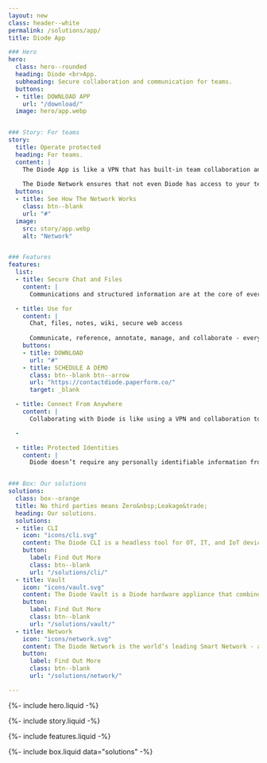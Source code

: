 ```yaml
---
layout: new
class: header--white
permalink: /solutions/app/
title: Diode App

### Hero
hero:
  class: hero--rounded
  heading: Diode <br>App.
  subheading: Secure collaboration and communication for teams.
  buttons:
  - title: DOWNLOAD APP
    url: "/download/"
  image: hero/app.webp


### Story: For teams
story:
  title: Operate protected
  heading: For teams.
  content: |
    The Diode App is like a VPN that has built-in team collaboration and asset management features. It integrates both security and functionality – your team will be operating in one of the most protected environments possible.
  
    The Diode Network ensures that not even Diode has access to your team’s communications, information, or activity.
  buttons:
  - title: See How The Network Works
    class: btn--blank
    url: "#"
  image:
    src: story/app.webp
    alt: "Network"


### Features
features:
  list:
  - title: Secure Chat and Files
    content: |
      Communications and structured information are at the core of everything teams do.  That is why we built direct messaging, group chat, and file syncing into the core of the Diode App. All capabilities are fully end-to-end encrypted, ensuring that your team operates at only the highest security level available.

  - title: Use for
    content: |
      Chat, files, notes, wiki, secure web access
  
      Communicate, reference, annotate, manage, and collaborate - everything a team working with real world IT, OT, or web assets requires.
    buttons:
    - title: DOWNLOAD
      url: "#"
    - title: SCHEDULE A DEMO
      class: btn--blank btn--arrow
      url: "https://contactdiode.paperform.co/"
      target: _blank

  - title: Connect From Anywhere
    content: |
      Collaborating with Diode is like using a VPN and collaboration tool built in one.  This allows your team to connect from anywhere in the world. And, if they happen to be in the same office, their devices direct-connect to carry on the conversation without even touching the Internet.

  -

  - title: Protected Identities
    content: |
      Diode doesn’t require any personally identifiable information from you or your team to sign up and get going - all a Diode account requires is a pseudo anonymous username. Whether your team members use a single device or multiple linked devices, they can all be managed via self-custody credentials that are never stored on a server. 


### Box: Our solutions
solutions:
  class: box--orange
  title: No third parties means Zero&nbsp;Leakage&trade;
  heading: Our solutions.
  solutions:
  - title: CLI
    icon: "icons/cli.svg"
    content: The Diode CLI is a headless tool for OT, IT, and IoT devices. It can be used stand-alone or in concert with Zones created in the Diode App. Connect the edge here.
    button:
      label: Find Out More
      class: btn--blank
      url: "/solutions/cli/"
  - title: Vault
    icon: "icons/vault.svg"
    content: The Diode Vault is a Diode hardware appliance that combines both the App features and the CLI features in a small box. 24-7 availability, backup, and geo-access for your team and assets.
    button:
      label: Find Out More
      class: btn--blank
      url: "/solutions/vault/"
  - title: Network
    icon: "icons/network.svg"
    content: The Diode Network is the world’s leading Smart Network - a new generation of zero trust software defined networks based on hardened blockchain technology. Think ad hoc E2EE perimeters.
    button:
      label: Find Out More
      class: btn--blank
      url: "/solutions/network/"

---
```


{%- include hero.liquid -%}

{%- include story.liquid -%}

{%- include features.liquid -%}

{%- include box.liquid data="solutions" -%}
